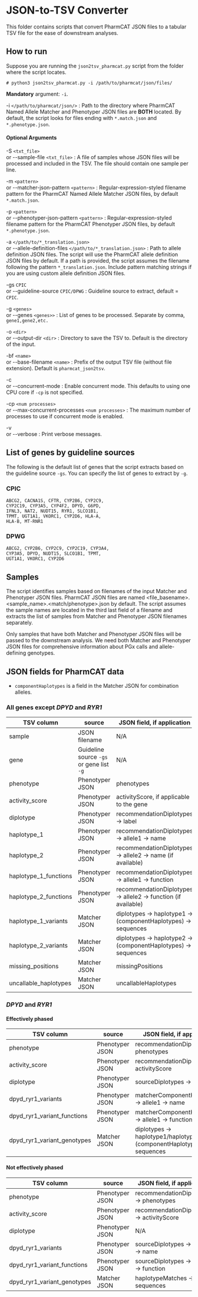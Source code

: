 # JSON-to-TSV Converter

This folder contains scripts that convert PharmCAT JSON files to a tabular TSV file for the ease of downstream analyses.

## How to run

Suppose you are running the `json2tsv_pharmcat.py` script from the folder where the script locates.
```console
# python3 json2tsv_pharmcat.py -i /path/to/pharmcat/json/files/
```
**Mandatory** argument: `-i`.

-i `</path/to/pharmcat/json/>`
: Path to the directory where PharmCAT Named Allele Matcher and Phenotyper JSON files are **BOTH** located.
By default, the script looks for files ending with `*.match.json` and `*.phenotype.json`.

#### Optional Arguments

-S `<txt_file>` <span class="altArg"><br />or --sample-file `<txt_file>`</span>
: A file of samples whose JSON files will be processed and included in the TSV.
The file should contain one sample per line.

-m `<pattern>` <span class="altArg"><br />or --matcher-json-pattern `<pattern>`</span>
: Regular-expression-styled filename pattern for the PharmCAT Named Allele Matcher JSON files, by default `*.match.json`.

-p `<pattern>` <span class="altArg"><br />or --phenotyper-json-pattern `<pattern>`</span>
: Regular-expression-styled filename pattern for the PharmCAT Phenotyper JSON files, by default `*.phenotype.json`.

-a `</path/to/*_translation.json>` <span class="altArg"><br />or --allele-definition-files `</path/to/*_translation.json>`</span>
: Path to allele definition JSON files. The script will use the PharmCAT allele definition JSON files by default. If a path is provided, the script assumes the filename following the pattern `*_translation.json`. Include pattern matching strings if you are using custom allele definition JSON files.

-gs `CPIC` <span class="altArg"><br />or --guideline-source `CPIC/DPWG`</span>
: Guideline source to extract, default = `CPIC`. 

-g `<genes>` <span class="altArg"><br />or --genes `<genes>>`</span>
: List of genes to be processed. Separate by comma, `gene1,gene2,etc.`

-o `<dir>` <span class="altArg"><br />or --output-dir `<dir>`</span>
: Directory to save the TSV to. Default is the directory of the input.

-bf `<name>` <span class="altArg"><br />or --base-filename `<name>`</span>
: Prefix of the output TSV file (without file extension). Default is `pharmcat_json2tsv`.


-c <span class="altArg"><br />or --concurrent-mode</span>
: Enable concurrent mode. This defaults to using one CPU core if `-cp` is not specified. 

-cp `<num processes>` <span class="altArg"><br />or --max-concurrent-processes `<num processes>`</span>
: The maximum number of processes to use if concurrent mode is enabled.

-v <span class="altArg"><br />or --verbose</span>
: Print verbose messages.


## List of genes by guideline sources

The following is the default list of genes that the script extracts based on the guideline source `-gs`. You can specify the list of genes to extract by `-g`.

### CPIC

```console
ABCG2, CACNA1S, CFTR, CYP2B6, CYP2C9, 
CYP2C19, CYP3A5, CYP4F2, DPYD, G6PD, 
IFNL3, NAT2, NUDT15, RYR1, SLCO1B1, 
TPMT, UGT1A1, VKORC1, CYP2D6, HLA-A, 
HLA-B, MT-RNR1
```

### DPWG

```console
ABCG2, CYP2B6, CYP2C9, CYP2C19, CYP3A4, 
CYP3A5, DPYD, NUDT15, SLCO1B1, TPMT,
UGT1A1, VKORC1, CYP2D6
```

## Samples
The script identifies samples based on filenames of the input Matcher and Phenotyper JSON files. PharmCAT JSON files are named <file_basename>.<sample_name>.<match/phenotype>.json by default. The script assumes the sample names are located in the third last field of a filename and extracts the list of samples from Matcher and Phenotyper JSON filenames separately. 


Only samples that have both Matcher and Phenotyper JSON files will be passed to the downstream analysis. We need both Matcher and Phenotyper JSON files for comprehensive information about PGx calls and allele-defining genotypes. 

## JSON fields for PharmCAT data

* `componentHaplotypes` is a field in the Matcher JSON for combination alleles.

### All genes except _DPYD_ and _RYR1_
| TSV column                  | source                                   | JSON field, if application                                     |
|-----------------------------|------------------------------------------|----------------------------------------------------------------|
| sample                      | JSON filename                            | N/A                                                            |
| gene                        | Guideline source `-gs` or gene list `-g` | N/A                                                            |
| phenotype                   | Phenotyper JSON                          | phenotypes                                                     |
| activity_score              | Phenotyper JSON                          | activityScore, if applicable to the gene                       |
| diplotype                   | Phenotyper JSON                          | recommendationDiplotypes -> label                              |
| haplotype_1                 | Phenotyper JSON                          | recommendationDiplotypes -> allele1 -> name                    |
| haplotype_2                 | Phenotyper JSON                          | recommendationDiplotypes -> allele2 -> name (if available)     |
| haplotype_1_functions       | Phenotyper JSON                          | recommendationDiplotypes -> allele1 -> function                |
| haplotype_2_functions       | Phenotyper JSON                          | recommendationDiplotypes -> allele2 -> function (if available) |
| haplotype_1_variants        | Matcher JSON                             | diplotypes -> haplotype1 -> (componentHaplotypes) -> sequences |
| haplotype_2_variants        | Matcher JSON                             | diplotypes -> haplotype2 -> (componentHaplotypes) -> sequences |
| missing_positions           | Matcher JSON                             | missingPositions                                               |
| uncallable_haplotypes       | Matcher JSON                             | uncallableHaplotypes                                           |


### _DPYD_ and _RYR1_

#### Effectively phased
| TSV column                  | source           | JSON field, if application                                                |
|-----------------------------|------------------|---------------------------------------------------------------------------|
| phenotype                   | Phenotyper JSON  | recommendationDiplotypes -> phenotypes                                    |
| activity_score              | Phenotyper JSON  | recommendationDiplotypes -> activityScore                                 |
| diplotype                   | Phenotyper JSON  | sourceDiplotypes -> label                                                 |
| dpyd_ryr1_variants          | Phenotyper JSON  | matcherComponentHaplotypes -> allele1 -> name                             |
| dpyd_ryr1_variant_functions | Phenotyper JSON  | matcherComponentHaplotypes -> allele1 -> function                         |
| dpyd_ryr1_variant_genotypes | Matcher JSON     | diplotypes -> haplotype1/haplotype2 -> (componentHaplotypes) -> sequences |


#### Not effectively phased

| TSV column                  | source           | JSON field, if application                |
|-----------------------------|------------------|-------------------------------------------|
| phenotype                   | Phenotyper JSON  | recommendationDiplotypes -> phenotypes    |
| activity_score              | Phenotyper JSON  | recommendationDiplotypes -> activityScore |
| diplotype                   | Phenotyper JSON  | N/A                                       |
| dpyd_ryr1_variants          | Phenotyper JSON  | sourceDiplotypes -> allele1 -> name       |
| dpyd_ryr1_variant_functions | Phenotyper JSON  | sourceDiplotypes -> allele1 -> function   |
| dpyd_ryr1_variant_genotypes | Matcher JSON     | haplotypeMatches -> sequences             |

